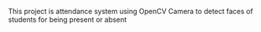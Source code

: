 This project is attendance system using OpenCV Camera to detect faces of students for being present or absent
